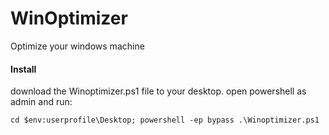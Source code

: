 # WinOptimizer
Optimize your windows machine

#### Install
download the Winoptimizer.ps1 file to your desktop.
open powershell as admin and run:
```
cd $env:userprofile\Desktop; powershell -ep bypass .\Winoptimizer.ps1
```